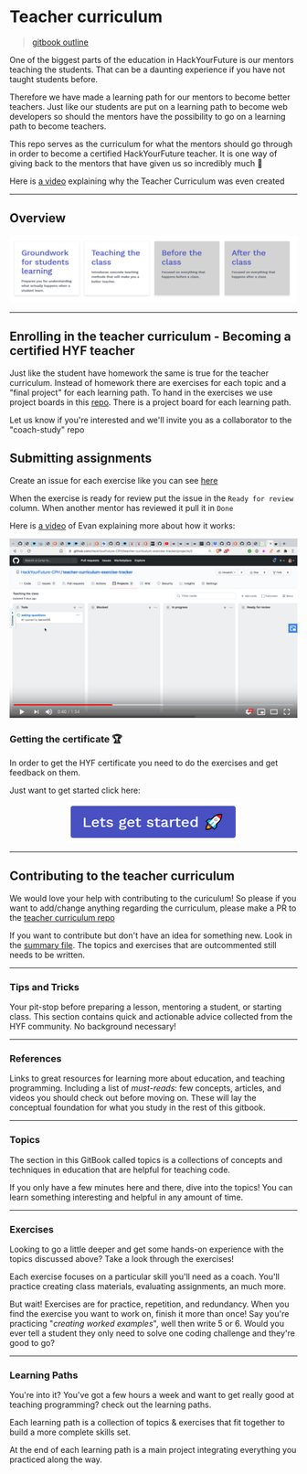 # Teacher curriculum

> [gitbook outline](https://hyfbe.gitbook.io/teacher-curriculum/)

One of the biggest parts of the education in HackYourFuture is our mentors teaching the students. That can be a daunting experience if you have not taught students before.

Therefore we have made a learning path for our mentors to become better teachers. Just like our students are put on a learning path to become web developers so should the mentors have the possibility to go on a learning path to become teachers.

This repo serves as the curriculum for what the mentors should go through in order to become a certified HackYourFuture teacher. It is one way of giving back to the mentors that have given us so incredibly much 🥇

Here is [a video](https://www.youtube.com/watch?v=zu88rwMHxh0) explaining why the Teacher Curriculum was even created

---

## Overview

![Learning paths](./assets/learning-paths.PNG)

---


## Enrolling in the teacher curriculum - Becoming a certified HYF teacher

Just like the student have homework the same is true for the teacher curriculum. Instead of homework there are exercises for each topic and a "final project" for each learning path. To hand in the exercises we use project boards in this [repo](https://github.com/HackYourFuture-CPH/teacher-curriculum-exercise-tracker/projects). There is a project board for each learning path. 

Let us know if you're interested and we'll invite you as a collaborator to the "coach-study" repo

## Submitting assignments

Create an issue for each exercise like you can see [here](https://github.com/HackYourFuture-CPH/teacher-curriculum-exercise-tracker/issues/1)

When the exercise is ready for review put the issue in the `Ready for review` column. When another mentor has reviewed it pull it in `Done`

Here is [a video](https://www.youtube.com/watch?v=YR0-olyOkQY) of Evan explaining more about how it works:

[![Handing in exercises](./assets/youtube.PNG)](https://www.youtube.com/watch?v=YR0-olyOkQY)


### Getting the certificate 🏆

In order to get the HYF certificate you need to do the exercises and get feedback on them.

Just want to get started click here:

<p align="center">
  <a href="./learning-paths/groundwork-for-student-learning.md">
    <img width="300px" alt="Lets get started" src="./assets/lets-get-started.png" />
  </a>
</p>

---


<!--
## Workshops

Schedules, slide shows, materials, and guides for running your own in-person workshops using the materials in this repo.

---
-->

## Contributing to the teacher curriculum

We would love your help with contributing to the curiculum! So please if you want to add/change anything regarding the curriculum, please make a PR to the [teacher curriculum repo](https://github.com/HackYourFuture-CPH/teacher-curriculum/)

If you want to contribute but don't have an idea for something new. Look in the [summary file](./SUMMARY.md). The topics and exercises that are outcommented still needs to be written.

---

### Tips and Tricks

Your pit-stop before preparing a lesson, mentoring a student, or starting class.  This section contains quick and actionable advice collected from the HYF community.  No background necessary!

---

### References

Links to great resources for learning more about education, and teaching programming. Including a list of _must-reads_: few concepts, articles, and videos you should check out before moving on.  These will lay the conceptual foundation for what you study in the rest of this gitbook.

---

### Topics

The section in this GitBook called topics is a collections of concepts and techniques in education that are helpful for teaching code.

If you only have a few minutes here and there, dive into the topics! You can learn something interesting and helpful in any amount of time.

---

### Exercises

Looking to go a little deeper and get some hands-on experience with the topics discussed above?  Take a look through the exercises!

Each exercise focuses on a particular skill you'll need as a coach. You'll practice creating class materials, evaluating assignments, an much more.

But wait! Exercises are for practice, repetition, and redundancy. When you find the exercise you want to work on, finish it more than once! Say you're practicing "_creating worked examples_", well then write 5 or 6.  Would you ever tell a student they only need to solve one coding challenge and they're good to go?

---

### Learning Paths

You're into it? You've got a few hours a week and want to get really good at teaching programming?  check out the learning paths.

Each learning path is a collection of topics & exercises that fit together to build a more complete skills set.

At the end of each learning path is a main project integrating everything you practiced along the way.
